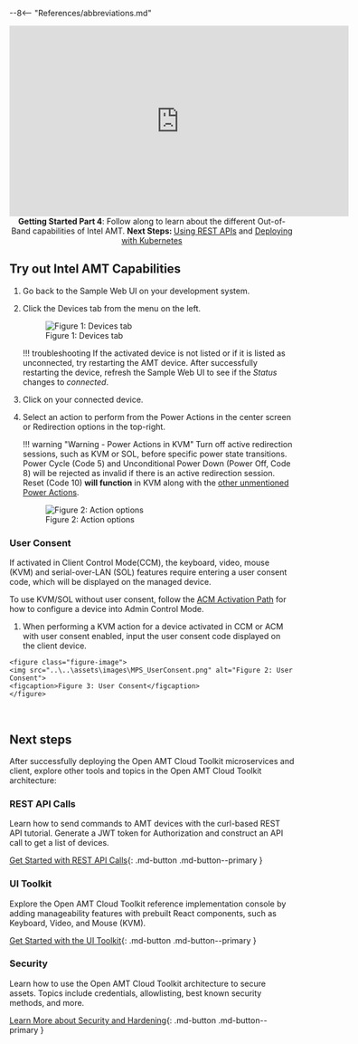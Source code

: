 --8<-- "References/abbreviations.md"

<div style="text-align:center;">
  <iframe width="600" height="337" src="https://www.youtube.com/embed/NyOO3QrD7_c" title="YouTube video player" frameborder="0" allow="accelerometer; autoplay; clipboard-write; encrypted-media; gyroscope; picture-in-picture" allowfullscreen></iframe>
  <figcaption><b>Getting Started Part 4</b>: Follow along to learn about the different Out-of-Band capabilities of Intel AMT. <b>Next Steps: </b><a href="../../Tutorials/apiTutorial">Using REST APIs</a> and <a href="../../Tutorials/Scaling/overview">Deploying with Kubernetes</a></figcaption>
</div>

## Try out Intel AMT Capabilities

1. Go back to the Sample Web UI on your development system.
	
2. Click the Devices tab from the menu on the left.
     <figure class="figure-image">
     <img src="..\..\assets\images\/MPS_ConnectedDevice.png" alt="Figure 1: Devices tab">
     <figcaption>Figure 1: Devices tab</figcaption>
     </figure>

    !!! troubleshooting
        If the activated device is not listed or if it is listed as unconnected, try restarting the AMT device. After successfully restarting the device, refresh the Sample Web UI to see if the *Status* changes to *connected*.

3. Click on your connected device.

4. Select an action to perform from the Power Actions in the center screen or Redirection options in the top-right.

    !!! warning "Warning - Power Actions in KVM"
        Turn off active redirection sessions, such as KVM or SOL, before specific power state transitions. Power Cycle (Code 5) and Unconditional Power Down (Power Off, Code 8) will be rejected as invalid if there is an active redirection session. Reset (Code 10) **will function** in KVM along with the [other unmentioned Power Actions](../Reference/powerstates.md#out-of-band).

     <figure class="figure-image">
     <img src="..\..\assets\images\MPS_ManageDevice.png" alt="Figure 2: Action options">
     <figcaption>Figure 2: Action options</figcaption>
     </figure>

### User Consent

  If activated in Client Control Mode(CCM), the keyboard, video, mouse (KVM) and serial-over-LAN (SOL) features require entering a user consent code, which will be displayed on the managed device.
        
  To use KVM/SOL without user consent, follow the [ACM Activation Path](createProfileACM.md) for how to configure a device into Admin Control Mode.

  1. When performing a KVM action for a device activated in CCM or ACM with user consent enabled, input the user consent code displayed on the client device.

    <figure class="figure-image">
    <img src="..\..\assets\images\MPS_UserConsent.png" alt="Figure 2: User    Consent">
    <figcaption>Figure 3: User Consent</figcaption>
    </figure>

<br>

## Next steps

After successfully deploying the Open AMT Cloud Toolkit microservices and client, explore other tools and topics in the Open AMT Cloud Toolkit architecture:

### REST API Calls
Learn how to send commands to AMT devices with the curl-based REST API tutorial. Generate a JWT token for Authorization and construct an API call to get a list of devices. 

[Get Started with REST API Calls](../Tutorials/apiTutorial.md){: .md-button .md-button--primary }

### UI Toolkit
Explore the Open AMT Cloud Toolkit reference implementation console by adding manageability features with prebuilt React components, such as Keyboard, Video, and Mouse (KVM).

[Get Started with the UI Toolkit](../Tutorials/uitoolkitReact.md){: .md-button .md-button--primary }

### Security
Learn how to use the Open AMT Cloud Toolkit architecture to secure assets. Topics include credentials, allowlisting, best known security methods, and more.

[Learn More about Security and Hardening](../Reference/MPS/securityMPS.md){: .md-button .md-button--primary }


